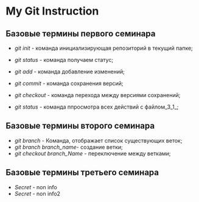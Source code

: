 # My Git Instruction

## Базовые термины первого семинара
* *git init* - команда инициализирующая репозиторий в текущий папке;
 
* *git status* - команда получаем статус;
 
* *git add* - команда добавление изменений;

* *git commit* - команда сохранения версий;

* *git checkout* - команда перехода между версиями сохранений;

* *git status* - команда ппросмотра всех действий с файлом_3_1_;
## Базовые термины второго семинара
* *git branch* - Команда, отображает список существующих веток;
* *git branch branch_name*- создание ветки;
* *git checkout branch_Name* - переключение между ветками;

## Базовые термины третьего семинара
* *Secret* - non info
* *Secret* - non info2
